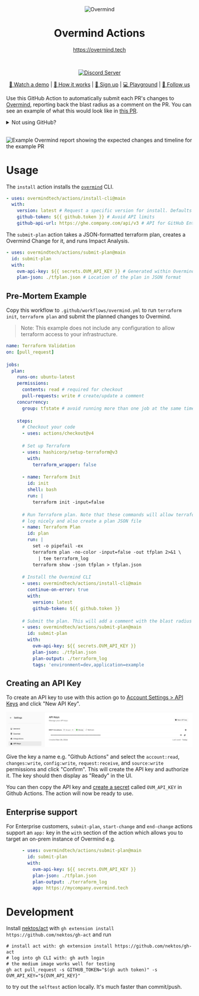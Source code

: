 <p align="center">
  <picture width="260px" align="center">
      <source media="(prefers-color-scheme: dark)" srcset="https://assets-global.website-files.com/6241e92445c21f9c1245a940/6582c2b96d741b023f1afabf_ov-lite-icon-p-500.png">
      <img alt="Overmind" src="https://assets-global.website-files.com/6241e92445c21f9c1245a940/6582c2b96d741b023f1afabf_ov-lite-icon-p-500.png" width="260px" align="center">
    </picture>
  <h1 align="center">Overmind Actions</h1>
  <p align="center">
     <a href="https://overmind.tech">https://overmind.tech</a>
    <br/>
  </p>
</p>
<br/>

<p align="center">
  <a href="https://discord.com/invite/5UKsqAkPWG" rel="nofollow"><img src="https://img.shields.io/discord/1088753599951151154?label=Discord&logo=discord&logoColor=white" alt="Discord Server"></a>
</p>

<p align="center">
  <a href="https://vimeo.com/903381683">🎥 Watch a demo</a> | <a href="https://overmind.tech/how-it-work">📖 How it works</a> | <a href="https://app.overmind.tech/api/auth/signup">🚀 Sign up</a> | <a href="https://app.overmind.tech/playground">💻 Playground</a> | <a href="https://www.linkedin.com/company/overmindtech/">🙌 Follow us</a>
</p>

Use this GitHub Action to automatically submit each PR's changes to [Overmind](https://overmind.tech), reporting back the blast radius as a comment on the PR. You can see an example of what this would look like in [this PR](https://github.com/overmindtech/terraform-example/pull/57).

<details>
  <summary>Not using GitHub?</summary>

  Currently we only have an action for GitHub, but don't fear! We have a CLI that you can use to integrate your own CI tooling:

  1. Download the CLI from here: <https://github.com/overmindtech/cli/releases>
  2. Set the `OVM_API_KEY` environment variable to your API Key
  3. Add a step to your pipeline to create a change:

  ```shell
  ./overmind changes submit-plan \
    --title 'Pull request title goes here' \
    --description 'PR description goes here' \
    --ticket-link 'link to PR goes here' \
    --plan-json 'path/to/plan.json'
  ```

</details>
</br>

![Example Overmind report showing the expected changes and timeline for the example PR](https://github.com/overmindtech/terraform-example/blob/6d7240aec15b0992901fabe56be25c789b636cbb/assets/overmind%20risk%20.gif)

# Usage

The `install` action installs the [`overmind`](https://github.com/overmindtech/cli) CLI.

```yaml
- uses: overmindtech/actions/install-cli@main
  with:
    version: latest # Request a specific version for install. Defaults to `latest`.
    github-token: ${{ github.token }} # Avoid API limits
    github-api-url: https://ghe.company.com/api/v3 # API for GitHub Enterprise Server (optional)
```

The `submit-plan` action takes a JSON-formatted terraform plan, creates a Overmind Change for it, and runs Impact Analysis.

```yaml
- uses: overmindtech/actions/submit-plan@main
  id: submit-plan
  with:
    ovm-api-key: ${{ secrets.OVM_API_KEY }} # Generated within Overmind
    plan-json: ./tfplan.json # Location of the plan in JSON format
```

## Pre-Mortem Example

Copy this workflow to `.github/workflows/overmind.yml` to run `terraform init`, `terraform plan` and submit the planned changes to Overmind.

> Note: This example does not include any configuration to allow terraform access to your infrastructure.

```yaml
name: Terraform Validation
on: [pull_request]

jobs:
  plan:
    runs-on: ubuntu-latest
    permissions:
      contents: read # required for checkout
      pull-requests: write # create/update a comment
    concurrency:
      group: tfstate # avoid running more than one job at the same time

    steps:
      # Checkout your code
      - uses: actions/checkout@v4

      # Set up Terraform
      - uses: hashicorp/setup-terraform@v3
        with:
          terraform_wrapper: false

      - name: Terraform Init
        id: init
        shell: bash
        run: |
          terraform init -input=false

      # Run Terraform plan. Note that these commands will allow terraform to
      # log nicely and also create a plan JSON file
      - name: Terraform Plan
        id: plan
        run: |
          set -o pipefail -ex
          terraform plan -no-color -input=false -out tfplan 2>&1 \
            | tee terraform_log
          terraform show -json tfplan > tfplan.json

      # Install the Overmind CLI
      - uses: overmindtech/actions/install-cli@main
        continue-on-error: true
        with:
          version: latest
          github-token: ${{ github.token }}

      # Submit the plan. This will add a comment with the blast radius
      - uses: overmindtech/actions/submit-plan@main
        id: submit-plan
        with:
          ovm-api-key: ${{ secrets.OVM_API_KEY }}
          plan-json: ./tfplan.json
          plan-output: ./terraform_log
          tags: 'environment=dev,application=example
```

## Creating an API Key

To create an API key to use with this action go to [Account Settings > API Keys](https://app.overmind.tech/settings/api-keys) and click "New API Key".

![api keys auth window](./doc/api_keys.png)

Give the key a name e.g. "Github Actions" and select the `account:read`, `changes:write`, `config:write`, `request:receive`, and `source:write` permissions and click "Confirm". This will create the API key and authorize it. The key should then display as "Ready" in the UI.

You can then copy the API key and [create a secret](https://docs.github.com/en/actions/security-guides/using-secrets-in-github-actions#creating-secrets-for-a-repository) called `OVM_API_KEY` in Github Actions. The action will now be ready to use.

## Enterprise support

For Enterprise customers, `submit-plan`, `start-change` and `end-change` actions support an `app:` key in the `with` section of the action which allows you to target an on-prem instance of Overmind e.g.

```yaml
      - uses: overmindtech/actions/submit-plan@main
        id: submit-plan
        with:
          ovm-api-key: ${{ secrets.OVM_API_KEY }}
          plan-json: ./tfplan.json
          plan-output: ./terraform_log
          app: https://mycompany.overmind.tech
```

# Development

Install [nektos/act](https://github.com/nektos/act) with `gh extension install https://github.com/nektos/gh-act` and run

```shell
# install act with: gh extension install https://github.com/nektos/gh-act
# log into gh CLI with: gh auth login
# the medium image works well for testing
gh act pull_request -s GITHUB_TOKEN="$(gh auth token)" -s OVM_API_KEY="${OVM_API_KEY}"
```

to try out the `selftest` action locally. It's much faster than commit/push.
